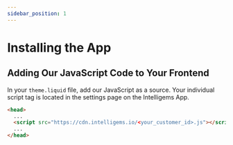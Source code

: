 ```yaml
---
sidebar_position: 1
---
```


# Installing the App

## Adding Our JavaScript Code to Your Frontend

In your `theme.liquid` file, add our JavaScript as a source. Your individual script tag is located in the settings page on
the Intelligems App.

```html title="theme.liquid"
<head>
  ...
  <script src="https://cdn.intelligems.io/<your_customer_id>.js"></script>
  ...
</head>
```